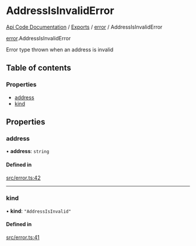 # AddressIsInvalidError
 
[Api Code Documentation](../README.md) / [Exports](../modules.md) / [error](../modules/error.md) / AddressIsInvalidError

[error](../modules/error.md).AddressIsInvalidError

Error type thrown when an address is invalid

## Table of contents

### Properties

- [address](error.AddressIsInvalidError.md#address)
- [kind](error.AddressIsInvalidError.md#kind)

## Properties

### address

• **address**: `string`

#### Defined in

[src/error.ts:42](https://github.com/openkfw/TruBudget/blob/d07ad94/api/src/error.ts#L42)

___

### kind

• **kind**: ``"AddressIsInvalid"``

#### Defined in

[src/error.ts:41](https://github.com/openkfw/TruBudget/blob/d07ad94/api/src/error.ts#L41)
